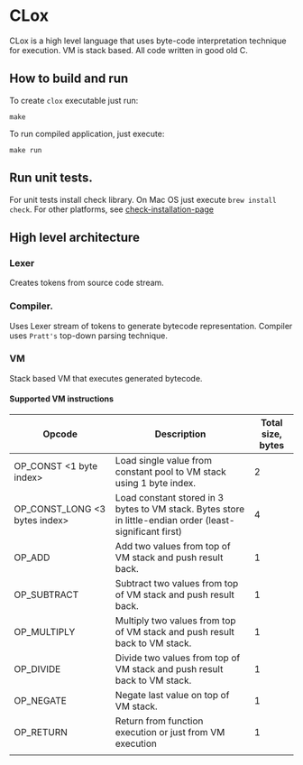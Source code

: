 # CLox
CLox is a high level language that uses byte-code interpretation technique for execution. VM is stack based. All code written in good old C.

## How to build and run
To create `clox` executable just run:
```
make 
```
To run compiled application, just execute:
```
make run
```

## Run unit tests.

For unit tests install check library. On Mac OS just execute `brew install check`. For other platforms, see [check-installation-page](https://libcheck.github.io/check/web/install.html)

## High level architecture

### Lexer
Creates tokens from source code stream.

### Compiler.
Uses Lexer stream of tokens to generate bytecode representation. Compiler uses `Pratt's` top-down parsing technique.

### VM
Stack based VM that executes generated bytecode.

#### Supported VM instructions

| Opcode                        | Description                                                                                               | Total size, bytes |
|-------------------------------|-----------------------------------------------------------------------------------------------------------|-------------------|
| OP_CONST <1 byte index>       | Load single value from constant pool to VM stack  using 1 byte index.                                     | 2                 |
| OP_CONST_LONG <3 bytes index> | Load constant stored in 3 bytes to VM stack. Bytes store in little-endian order (least-significant first) | 4                 |
| OP_ADD                        | Add two values from top of VM stack and push result back.                                                 | 1                 |
| OP_SUBTRACT                   | Subtract two values from top of VM stack and push result back.                                            | 1                 |
| OP_MULTIPLY                   | Multiply two values from top of VM stack and push result back to VM stack.                                | 1                 |
| OP_DIVIDE                     | Divide two values from top of VM stack and push result back to VM stack.                                  | 1                 |
 | OP_NEGATE                     | Negate last value on top of VM stack.                                                                     | 1                 |
| OP_RETURN                     | Return from function execution or just from VM execution                                                  | 1                 |
|                               |                                                                                                           |                   |

